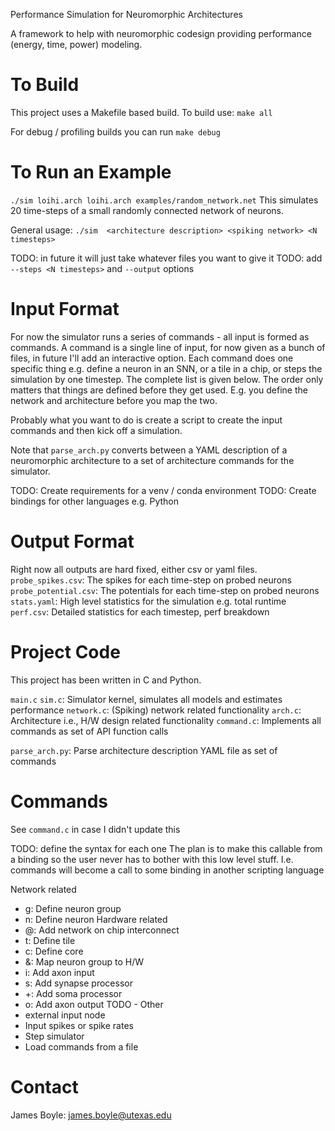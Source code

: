 Performance Simulation for Neuromorphic Architectures

A framework to help with neuromorphic codesign providing performance (energy,
time, power) modeling.

# To Build
This project uses a Makefile based build.  To build use:
`make all`

For debug / profiling builds you can run
`make debug`

# To Run an Example
`./sim loihi.arch loihi.arch examples/random_network.net`
This simulates 20 time-steps of a small randomly connected network of neurons.

General usage:
`./sim  <architecture description> <spiking network> <N timesteps>`

TODO: in future it will just take whatever files you want to give it
TODO: add `--steps <N timesteps>` and `--output` options

# Input Format
For now the simulator runs a series of commands - all input is formed as
commands. A command is a single line of input, for now given as a bunch of
files, in future I'll add an interactive option. Each command does one specific
thing e.g. define a neuron in an SNN, or a tile in a chip, or steps the
simulation by one timestep. The complete list is given below. The order only
matters that things are defined before they get used. E.g. you define the
network and architecture before you map the two.

Probably what you want to do is create a script to create the input commands and
then kick off a simulation.

Note that `parse_arch.py` converts between a YAML description of a neuromorphic
architecture to a set of architecture commands for the simulator.

TODO: Create requirements for a venv / conda environment
TODO: Create bindings for other languages e.g. Python

# Output Format

Right now all outputs are hard fixed, either csv or yaml files.
`probe_spikes.csv`: The spikes for each time-step on probed neurons
`probe_potential.csv`: The potentials for each time-step on probed neurons
`stats.yaml`: High level statistics for the simulation e.g. total runtime
`perf.csv`: Detailed statistics for each timestep, perf breakdown

# Project Code
This project has been written in C and Python.

`main.c`
`sim.c`: Simulator kernel, simulates all models and estimates performance
`network.c`: (Spiking) network related functionality
`arch.c`: Architecture i.e., H/W design related functionality
`command.c`: Implements all commands as set of API function calls

`parse_arch.py`: Parse architecture description YAML file as set of commands

# Commands
See `command.c` in case I didn't update this

TODO: define the syntax for each one
The plan is to make this callable from a binding so the user never has
to bother with this low level stuff. I.e. commands will become a call to
some binding in another scripting language

Network related
* g: Define neuron group
* n: Define neuron
Hardware related
* @: Add network on chip interconnect
* t: Define tile
* c: Define core
* &: Map neuron group to H/W
* i: Add axon input
* s: Add synapse processor
* +: Add soma processor
* o: Add axon output
TODO - Other
* external input node
* Input spikes or spike rates
* Step simulator
* Load commands from a file

# Contact
James Boyle: james.boyle@utexas.edu
